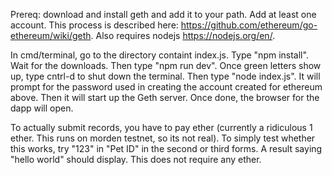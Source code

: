 Prereq: download and install geth and add it to your path.  Add at least one account.  This process is described here:
https://github.com/ethereum/go-ethereum/wiki/geth.  Also requires nodejs https://nodejs.org/en/.  

In cmd/terminal, go to the directory containt index.js.  Type "npm install".  Wait for the downloads.  Then type "npm run dev".  Once green letters show up, type cntrl-d to shut down the terminal.  Then type "node index.js".  It will prompt for the password used in creating the account created for ethereum above.  Then it will start up the Geth server.  Once done, the browser for the dapp will open.  

To actually submit records, you have to pay ether (currently a ridiculous 1 ether.  This runs on morden testnet, so its not real).  To simply test whether this works, try "123" in "Pet ID" in the second or third forms.  A result saying "hello world" should display.  This does not require any ether.



